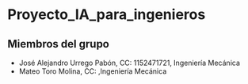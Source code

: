 # Proyecto_IA_para_ingenieros 
## Miembros del grupo

- José Alejandro Urrego Pabón, CC: 1152471721, Ingeniería Mecánica<br>
- Mateo Toro Molina, CC: ,Ingeniería Mecánica


